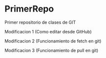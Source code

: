 # PrimerRepo
Primer repositorio de clases de GIT

Modificacion 1 (Como editar desde GitHub)

Modificacion 2 (Funcionamiento de fetch en git)

Modificacion 3 (Funcionamiento de pull en git)
